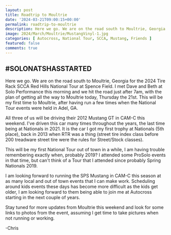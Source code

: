 ```yaml
---
layout: post
title: Roadtrip to Moultrie
date: '2024-03-21T09:00:15+00:00'
permalink: roadtrip-to-moultrie
description: Here we go. We are on the road south to Moultrie, Georgia for the 2024 Tire Rack SCCA Red Hills National Tour at Spence Field. I met Dave and Beth at Solo Performance this morning and we hit the road just after 7am, with the plan of getting all the way to Moultrie today, Thursday the 21st. This will be my first time to Moultrie, after having run a few times when the National Tour events were held in Adel, GA. 
image: 2024/March/Moultrie/MustangVinyl-1.jpg
categories: [ Autocross, National Tour, SCCA, Mustang, Friends ]
featured: false
comments: true
---
```

## #SOLONATSHASSTARTED
Here we go. We are on the road south to Moultrie, Georgia for the 2024 Tire Rack SCCA Red Hills National Tour at Spence Field. I met Dave and Beth at Solo Performance this morning and we hit the road just after 7am, with the plan of getting all the way to Moultrie today, Thursday the 21st. This will be my first time to Moultrie, after having run a few times when the National Tour events were held in Adel, GA. 

All three of us will be driving their 2012 Mustang GT in CAM-C this weekend. I've driven this car many times throughout the years, the last time being at Nationals in 2021. It is the car I got my first trophy at Nationals (5th place), back in 2013 when RTR was a thing (street tire index class before 200 treadware street tire were the rules for Street/Stock classes).

This will be my first National Tour out of town in a while, I am having trouble remembering exactly when, probably 2019? I attended some ProSolo events in that time, but can't think of a Tour that I attended since probably Spring Nationals 2019. 

I am looking forward to running the SPS Mustang in CAM-C this season at as many local and out of town events that I can make work. Scheduling around kids events these days has become more difficult as the kids get older, I am looking forward to them being able to join me at Autocross starting in the next couple of years.

Stay tuned for more updates from Moultrie this weekend and look for some links to photos from the event, assuming I get time to take pictures when not running or working. 

-Chris
